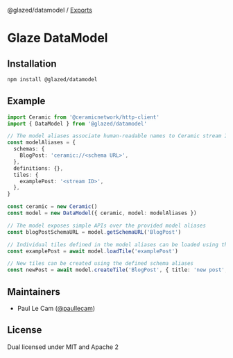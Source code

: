 @glazed/datamodel / [Exports](modules.md)

# Glaze DataModel

## Installation

```sh
npm install @glazed/datamodel
```

## Example

```ts
import Ceramic from '@ceramicnetwork/http-client'
import { DataModel } from '@glazed/datamodel'

// The model aliases associate human-readable names to Ceramic stream IDs or URLs
const modelAliases = {
  schemas: {
    BlogPost: 'ceramic://<schema URL>',
  },
  definitions: {},
  tiles: {
    examplePost: '<stream ID>',
  },
}

const ceramic = new Ceramic()
const model = new DataModel({ ceramic, model: modelAliases })

// The model exposes simple APIs over the provided model aliases
const blogPostSchemaURL = model.getSchemaURL('BlogPost')

// Individual tiles defined in the model aliases can be loaded using the alias
const examplePost = await model.loadTile('examplePost')

// New tiles can be created using the defined schema aliases
const newPost = await model.createTile('BlogPost', { title: 'new post', text: 'Hello world' })
```

## Maintainers

- Paul Le Cam ([@paullecam](http://github.com/paullecam))

## License

Dual licensed under MIT and Apache 2
